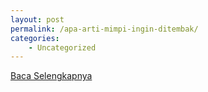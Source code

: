 ```yaml
---
layout: post
permalink: /apa-arti-mimpi-ingin-ditembak/
categories:
    - Uncategorized
---
```


[Baca Selengkapnya](/10)